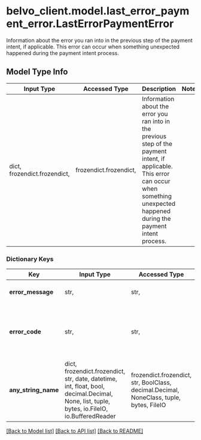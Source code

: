 # belvo_client.model.last_error_payment_error.LastErrorPaymentError

Information about the error you ran into in the previous step of the payment intent, if applicable. This error can occur when something unexpected happened during the payment intent process.

## Model Type Info
Input Type | Accessed Type | Description | Notes
------------ | ------------- | ------------- | -------------
dict, frozendict.frozendict,  | frozendict.frozendict,  | Information about the error you ran into in the previous step of the payment intent, if applicable. This error can occur when something unexpected happened during the payment intent process. | 

### Dictionary Keys
Key | Input Type | Accessed Type | Description | Notes
------------ | ------------- | ------------- | ------------- | -------------
**error_message** | str,  | str,  | A short description of the error. | 
**error_code** | str,  | str,  | A unique error code (&#x60;payment_error&#x60;) that allows you to classify and handle the error programmatically. | 
**any_string_name** | dict, frozendict.frozendict, str, date, datetime, int, float, bool, decimal.Decimal, None, list, tuple, bytes, io.FileIO, io.BufferedReader | frozendict.frozendict, str, BoolClass, decimal.Decimal, NoneClass, tuple, bytes, FileIO | any string name can be used but the value must be the correct type | [optional]

[[Back to Model list]](../../README.md#documentation-for-models) [[Back to API list]](../../README.md#documentation-for-api-endpoints) [[Back to README]](../../README.md)

